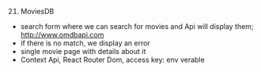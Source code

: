 21. MoviesDB

- search form where we can search for movies and Api will display them; http://www.omdbapi.com
- if there is no match, we display an error
- single movie page with details about it
- Context Api, React Router Dom, access key: env verable
